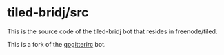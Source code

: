 # tiled-bridj/src

This is the source code of the tiled-bridj bot that resides in freenode/tiled.

This is a fork of the [gogitterirc](https://github.com/mrexodia/gogitterirc) bot.
